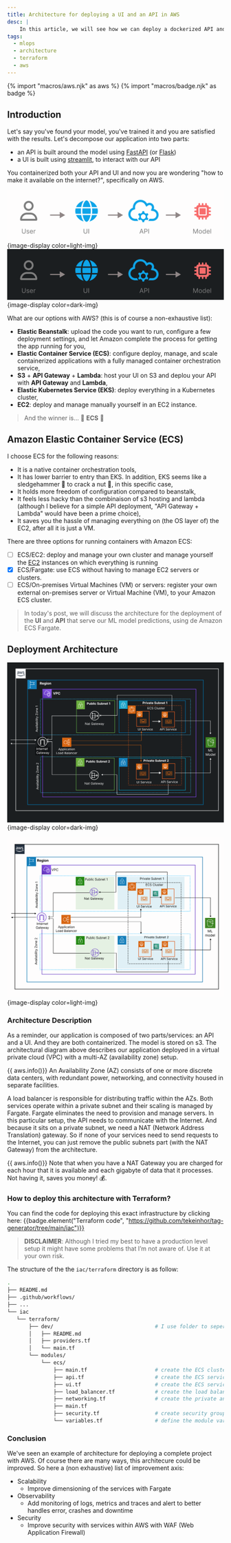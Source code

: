 ```yaml
---
title: Architecture for deploying a UI and an API in AWS
desc: |
    In this article, we will see how we can deploy a dockerized API and UI in ECS with terraform.
tags:
  - mlops
  - architecture
  - terraform
  - aws
---
```


{% import "macros/aws.njk" as aws %}
{% import "macros/badge.njk" as badge %}
## Introduction
Let's say you've found your model, you've trained it and you are satisfied with the results. Let's decompose our application into two parts: 
- an API is built around the model using [FastAPI](https://fastapi.tiangolo.com/) (or [Flask](https://flask.palletsprojects.com/en/3.0.x/))
- a UI is built using [streamlit](https://streamlit.io/), to interact with our API

You containerized both your API and UI and now you are wondering "how to make it available on the internet?", specifically on AWS.


![A simple architecture of UI and API interaction with a model](./assets/ui-api-light.png){image-display color=light-img}
![A simple architecture of UI and API interaction with a model](./assets/ui-api-dark.png){image-display color=dark-img} 

What are our options with AWS? (this is of course a non-exhaustive list):
- **Elastic Beanstalk**: upload the code you want to run, configure a few deployment settings, and let Amazon complete the process for getting the app running for you,
- **Elastic Container Service (ECS)**: configure deploy, manage, and scale containerized applications with a fully managed container orchestration service,
- **S3** + **API Gateway** + **Lambda**: host your UI on S3 and deplou your API with **API Gateway** and **Lambda**,
- **Elastic Kubernetes Service (EKS)**: deploy everything in a Kubernetes cluster,
- **EC2**: deploy and manage manually yourself in an EC2 instance.

> And the winner is... 🥁 **ECS** 🎉


## Amazon Elastic Container Service (ECS)
I choose ECS for the following reasons:
- It is a native container orchestration tools,
- It has lower barrier to entry than EKS. In addition, EKS seems like a sledgehammer 🔨 to crack a nut 🌰, in this specific case,
- It holds more freedom of configuration compared to beanstalk,
- It feels less hacky than the combinaison of s3 hosting and lambda (although I believe for a simple API deployment, "API Gateway + Lambda" would have been a prime choice),
- It saves you the hassle of managing everything on (the OS layer of) the EC2, after all it is just a VM.


There are three options for running containers with Amazon ECS:
- [ ] ECS/EC2: deploy and manage your own cluster and manage yourself the [EC2](https://aws.amazon.com/ec2/) instances on which everything is running
- [x] ECS/Fargate: use ECS without having to manage EC2 servers or clusters.
- [ ] ECS/On-premises Virtual Machines (VM) or servers: register your own external on-premises server or Virtual Machine (VM), to your Amazon ECS cluster.

> In today's post, we will discuss the architecture for the deployment of the  **UI** and **API** that serve our ML model predictions, using de Amazon ECS Fargate.


## Deployment Architecture
![Architecture on AWS](./assets/Tag-Gen-Archi-dark.png){image-display color=dark-img}

![Architecture on AWS](./assets/Tag-Gen-Archi-light.png){image-display color=light-img}

### Architecture Description
As a reminder, our application is composed of two parts/services: an API and a UI. And they are both containerized. The model is stored on s3. The architectural diagram above describes our application deployed in a virtual private cloud (VPC) with a multi-AZ (availability zone) setup.

{{ aws.info()}} An Availability Zone (AZ) consists of one or more discrete data centers, with redundant power, networking, and connectivity housed in separate facilities.

A load balancer is responsible for distributing traffic within the AZs. Both services operate within a private subnet and their scaling is managed by Fargate. Fargate eliminates the need to provision and manage servers. In this particular setup, the API needs to communicate with the Internet. And because it sits on a private subnet, we need a NAT (Network Address Translation) gateway. So if none of your services need to send requests to the Internet, you can just remove the public subnets part (with the NAT Gateway) from the architecture.

{{ aws.info()}} Note that when you have a NAT Gateway you are charged for each hour that it is available and each gigabyte of data that it processes. Not having it, saves you money! 💰.


### How to deploy this architecture with Terraform?

You can find the code for deploying this exact infrastructure by clicking here: {{badge.element("Terraform code", "https://github.com/tekeinhor/tag-generator/tree/main/iac")}}  

> **DISCLAIMER**: Although I tried my best to have a production level setup it might have some problems that I’m not aware of. Use it at your own risk.

The structure of the the `iac/terraform` directory is as follow:
```sh
.
├── README.md
├── .github/workflows/
├── ...
└── iac
   └── terraform/
       ├── dev/                                 # I use folder to seperate my deployment environment
       │   ├── README.md
       │   ├── providers.tf
       │   └── main.tf
       └── modules/
           └── ecs/
               ├── main.tf                      # create the ECS cluster and the iam role necessary to execute ECS
               ├── api.tf                       # create the ECS service and task configuration for the API
               ├── ui.tf                        # create the ECS service and task configuration for the UI
               ├── load_balancer.tf             # create the load balancer creation and configuration
               ├── networking.tf                # create the private and public subnets and connect them to internet gateway and NAT gateway
               ├── main.tf
               ├── security.tf                  # create security groups for the UI, the API and the load balancer.
               └── variables.tf                 # define the module variables
```


### Conclusion

We've seen an example of architecture for deploying a complete project with AWS. Of course there are many ways, this architecure could be improved. So here a (non exhaustive) list of improvement axis:
- Scalability 
  - Improve dimensioning of the services with Fargate
- Observability
  - Add monitoring of logs, metrics and traces and alert to better handles error, crashes and downtime
- Security
  - Improve security with services within AWS with WAF (Web Application Firewall)

